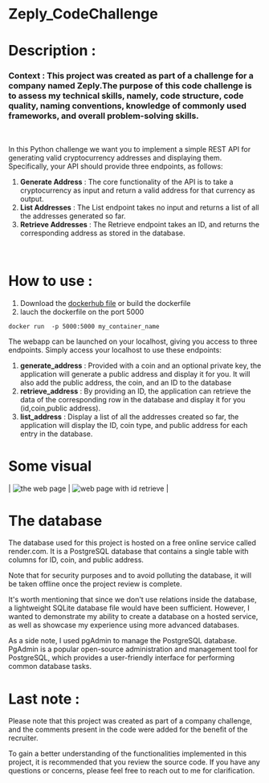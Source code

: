 # **Zeply_CodeChallenge**

# Description : 

### **Context** : This project was created as part of a challenge for a company named Zeply.The purpose of this code challenge is to assess my technical skills, namely, code structure, code quality, naming conventions, knowledge of commonly used frameworks, and overall problem-solving skills. 

<br>

In this Python challenge we want you to implement a simple REST API for
generating valid cryptocurrency addresses and displaying them. 
Specifically, your API should provide three endpoints, as follows:
1. **Generate Address**  : The core functionality of the API is to take a cryptocurrency as input and return a valid
address for that currency as output. 
2. **List Addresses** : The List endpoint takes no input and returns a list of all the
addresses generated so far.
3. **Retrieve Addresses** : The Retrieve endpoint takes an ID, and returns the corresponding
address as stored in the database.

<br>

#  How to use :

1. Download the [dockerhub file](https://hub.docker.com/layers/chipsi44/zeplyname/1.0/images/sha256:1f7bc927ba57a2a1469091c305e0eb55723fd1cc0bdf556bca89bdf62139d240) or build the dockerfile
2. lauch the dockerfile on the port 5000

```
docker run  -p 5000:5000 my_container_name  
```
The webapp can be launched on your localhost, giving you access to three endpoints. Simply access your localhost to use these endpoints:
1. **generate_address** : Provided with a coin and an optional private key, the application will generate a public address and display it for you. It will also add the public address, the coin, and an ID to the database
2. **retrieve_address** : By providing an ID, the application can retrieve the data of the corresponding row in the database and display it for you (id,coin,public address).
3. **list_address** : Display a list of all the addresses created so far, the application will display the ID, coin type, and public address for each entry in the database.
# Some visual
| ![the web page](image1.png "WebPage") | ![web page with id retrieve](https://cdn.discordapp.com/attachments/291266083833380865/1104821365061726299/image.png "WebPage with id retrieve") |
# The database

The database used for this project is hosted on a free online service called render.com. It is a PostgreSQL database that contains a single table with columns for ID, coin, and public address.

Note that for security purposes and to avoid polluting the database, it will be taken offline once the project review is complete.

It's worth mentioning that since we don't use relations inside the database, a lightweight SQLite database file would have been sufficient. However, I wanted to demonstrate my ability to create a database on a hosted service, as well as showcase my experience using more advanced databases.

As a side note, I used pgAdmin to manage the PostgreSQL database. PgAdmin is a popular open-source administration and management tool for PostgreSQL, which provides a user-friendly interface for performing common database tasks.


# Last note : 
Please note that this project was created as part of a company challenge, and the comments present in the code were added for the benefit of the recruiter.

To gain a better understanding of the functionalities implemented in this project, it is recommended that you review the source code. If you have any questions or concerns, please feel free to reach out to me for clarification.
